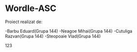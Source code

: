 # Wordle-ASC
Proiect realizat de:

-Barbu Eduard(Grupa 144)
-Neagoe Mihai(Grupa 144)
-Cutuliga Razvan(Grupa 144)
-Steopoaie Vlad(Grupa 144)

123
